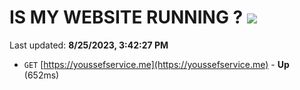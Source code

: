 # IS MY WEBSITE RUNNING ? [![](https://img.shields.io/static/v1?label=Sponsor&message=%E2%9D%A4&logo=GitHub&color=%23fe8e86)](https://github.com/sponsors/<username>)

Last updated: **8/25/2023, 3:42:27 PM**

- `GET` [https://youssefservice.me](https://youssefservice.me) - **Up** (652ms)
